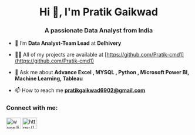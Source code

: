 <h1 align="center">Hi 👋, I'm Pratik Gaikwad</h1>
<h3 align="center">A passionate Data Analyst from India</h3>

- 🌱 I’m **Data Analyst-Team Lead** at **Delhivery**

- 👨‍💻 All of my projects are available at [https://github.com/Pratik-cmd1](https://github.com/Pratik-cmd1)

- 💬 Ask me about **Advance Excel , MYSQL , Python , Microsoft Power BI, Machine Learning, Tableau**

- 📫 How to reach me **pratikgaikwad6902@gmail.com**

<h3 align="left">Connect with me:</h3>
<p align="left">
<a href="https://linkedin.com/in/www.linkedin.com/in/pratik-gaikwad-b3bb90228" target="blank"><img align="center" src="https://raw.githubusercontent.com/rahuldkjain/github-profile-readme-generator/master/src/images/icons/Social/linked-in-alt.svg" alt="www.linkedin.com/in/pratik-gaikwad-b3bb90228" height="30" width="40" /></a>
<a href="https://www.hackerrank.com/https://www.hackerrank.com/profile/pratikgaikwad691" target="blank"><img align="center" src="https://raw.githubusercontent.com/rahuldkjain/github-profile-readme-generator/master/src/images/icons/Social/hackerrank.svg" alt="https://www.hackerrank.com/profile/pratikgaikwad691" height="30" width="40" /></a>
</p>

